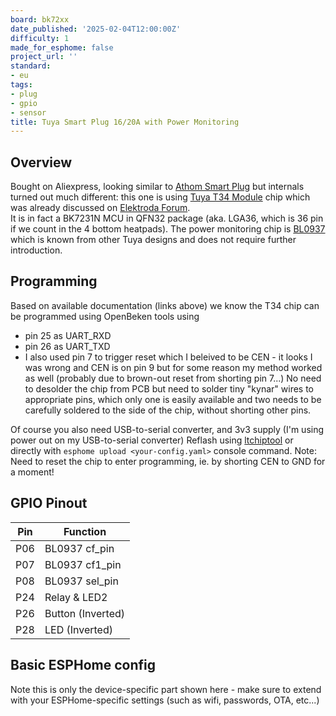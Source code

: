 ```yaml
---
board: bk72xx
date_published: '2025-02-04T12:00:00Z'
difficulty: 1
made_for_esphome: false
project_url: ''
standard:
- eu
tags:
- plug
- gpio
- sensor
title: Tuya Smart Plug 16/20A with Power Monitoring
---
```


## Overview

Bought on Aliexpress, looking similar to [Athom Smart Plug](Athom-Smart-Plug-PG01V3-EU16A) but internals turned out much different: this one is using [Tuya T34 Module](https://developer.tuya.com/en/docs/iot/t34-module-datasheet?id=Ka0l4h5zvg6j8) chip which was already discussed on [Elektroda Forum](https://www.elektroda.com/rtvforum/topic4036975.html).  
It is in fact a BK7231N MCU in QFN32 package (aka. LGA36, which is 36 pin if we count in the 4 bottom heatpads).
The power monitoring chip is [BL0937](https://developer.tuya.com/en/docs/iot-device-dev/Electricity-statistics?id=Kaunfo4am6icc) which is known from other Tuya designs and does not require further introduction.

## Programming

Based on available documentation (links above) we know the T34 chip can be programmed using OpenBeken tools using
- pin 25 as UART_RXD
- pin 26 as UART_TXD
- I also used pin 7 to trigger reset which I beleived to be CEN - it looks I was wrong and CEN is on pin 9 but for some reason my method worked as well (probably due to brown-out reset from shorting pin 7...)
No need to desolder the chip from PCB but need to solder tiny "kynar" wires to appropriate pins, which only one is easily available and two needs to be carefully soldered to the side of the chip, without shorting other pins.

Of course you also need USB-to-serial converter, and 3v3 supply (I'm using power out on my USB-to-serial converter)
Reflash using [ltchiptool](https://docs.libretiny.eu/docs/flashing/tools/ltchiptool/) or directly with `esphome upload <your-config.yaml>` console command.
Note: Need to reset the chip to enter programming, ie. by shorting CEN to GND for a moment!

## GPIO Pinout

| Pin   | Function          |
| ----- | ----------------- |
| P06   | BL0937 cf_pin     |
| P07   | BL0937 cf1_pin    |
| P08   | BL0937 sel_pin    |
| P24   | Relay & LED2      |
| P26   | Button  (Inverted)|
| P28   | LED (Inverted)    |

## Basic ESPHome config

Note this is only the device-specific part shown here - make sure to extend with your ESPHome-specific settings (such as wifi, passwords, OTA, etc...)